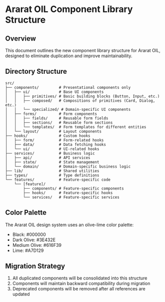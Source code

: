 # Ararat OIL Component Library Structure

## Overview

This document outlines the new component library structure for Ararat OIL, designed to eliminate duplication and improve maintainability.

## Directory Structure

```
src/
├── components/         # Presentational components only
│   ├── ui/             # Base UI components
│   │   ├── primitives/ # Basic building blocks (Button, Input, etc.)
│   │   ├── composed/   # Compositions of primitives (Card, Dialog, etc.)
│   │   └── specialized/ # Domain-specific UI components
│   ├── forms/          # Form components
│   │   ├── fields/     # Reusable form fields
│   │   ├── sections/   # Reusable form sections
│   │   └── templates/  # Form templates for different entities
│   └── layout/         # Layout components
├── hooks/              # Custom hooks
│   ├── form/           # Form-related hooks
│   ├── data/           # Data fetching hooks
│   └── ui/             # UI-related hooks
├── services/           # Business logic
│   ├── api/            # API services
│   ├── state/          # State management
│   └── domain/         # Domain-specific business logic
├── lib/                # Shared utilities
├── types/              # Type definitions
└── features/           # Feature-specific code
    └── [feature]/
        ├── components/ # Feature-specific components
        ├── hooks/      # Feature-specific hooks
        └── services/   # Feature-specific services

```

## Color Palette

The Ararat OIL design system uses an olive-lime color palette:

- Black: #000000
- Dark Olive: #3E432E
- Medium Olive: #616F39
- Lime: #A7D129

## Migration Strategy

1. All duplicated components will be consolidated into this structure
2. Components will maintain backward compatibility during migration
3. Deprecated components will be removed after all references are updated
